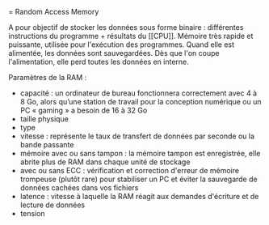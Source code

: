 = Random Access Memory

A pour objectif de stocker les données sous forme binaire : différentes instructions du programme + résultats du [[CPU]]. 
Mémoire très rapide et puissante, utilisée pour l'exécution des programmes. 
Quand elle est alimentée, les données sont sauvegardées. Dès que l'on coupe l'alimentation, elle perd toutes les données en interne. 

Paramètres de la RAM : 
- capacité : un ordinateur de bureau fonctionnera correctement avec 4 à 8 Go, alors qu’une station de travail pour la conception numérique ou un PC « gaming » a besoin de 16 à 32 Go
- taille physique
- type
- vitesse : représente le taux de transfert de données par seconde ou la bande passante
- mémoire avec ou sans tampon : la mémoire tampon est enregistrée, elle abrite plus de RAM dans chaque unité de stockage
- avec ou sans ECC : vérification et correction d'erreur de mémoire trompeuse (plutôt rare) pour stabiliser un PC et éviter la sauvegarde de données cachées dans vos fichiers
- latence : vitesse à laquelle la RAM réagit aux demandes d'écriture et de lecture de données
- tension